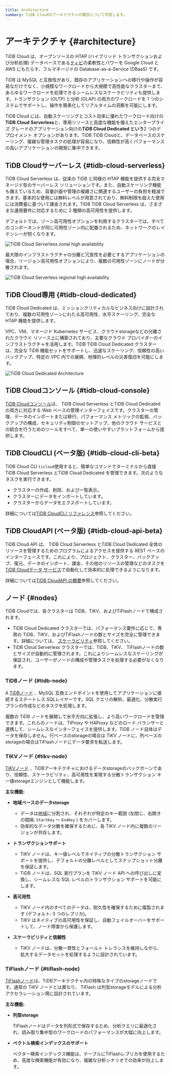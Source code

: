 ```yaml
---
title: Architecture
summary: TiDB Cloudのアーキテクチャの概念について学習します。
---
```


# アーキテクチャ {#architecture}

TiDB Cloud は、オープンソースの HTAP (ハイブリッド トランザクションおよび分析処理) データベースである[ティビ](https://docs.pingcap.com/tidb/stable/overview)の柔軟性とパワーを Google Cloud と AWS にもたらす、フルマネージドの Database-as-a-Service (DBaaS) です。

TiDB は MySQL と互換性があり、既存のアプリケーションへの移行や操作が容易なだけでなく、小規模なワークロードから大規模で高性能なクラスターまで、あらゆるワークロードを処理できるシームレスなスケーラビリティも提供します。トランザクション (OLTP) と分析 (OLAP) の両方のワークロードを 1 つのシステムでサポートし、操作を簡素化してリアルタイムの洞察を可能にします。

TiDB Cloud には、自動スケーリングとコスト効率に優れたワークロード向けの**TiDB Cloud** **Serverless**と、専用リソースと高度な機能を備えたエンタープライズ グレードのアプリケーション向けの**TiDB Cloud Dedicated という**2 つのデプロイメント オプションがあります。TiDB TiDB Cloudと、データベースのスケーリング、複雑な管理タスクの処理が容易になり、信頼性が高くパフォーマンスの高いアプリケーションの開発に集中できます。

## TiDB Cloudサーバーレス {#tidb-cloud-serverless}

TiDB Cloud Serverless は、従来の TiDB と同様の HTAP 機能を提供する完全マネージド型のサーバーレス ソリューションです。また、自動スケーリング機能も備えているため、容量計画や管理の複雑さに関連するユーザーの負担を軽減できます。基本的な使用には無料レベルが用意されており、無料制限を超えた使用には消費量に基づいて課金されます。TiDB TiDB Cloud Serverless は、さまざまな運用要件に対応するために 2 種類の高可用性を提供します。

デフォルトでは、ゾーン高可用性オプションを利用するクラスターでは、すべてのコンポーネントが同じ可用性ゾーン内に配置されるため、ネットワークのレイテンシーが短くなります。

![TiDB Cloud Serverless zonal high availability](/media/tidb-cloud/serverless-zonal-high-avaliability-aws.png)

最大限のインフラストラクチャの分離と冗長性を必要とするアプリケーションの場合、リージョン高可用性オプションにより、複数の可用性ゾーンにノードが分散されます。

![TiDB Cloud Serverless regional high availability](/media/tidb-cloud/serverless-regional-high-avaliability-aws.png)

## TiDB Cloud専用 {#tidb-cloud-dedicated}

TiDB Cloud Dedicated は、ミッションクリティカルなビジネス向けに設計されており、複数の可用性ゾーンにわたる高可用性、水平スケーリング、完全な HTAP 機能を提供します。

VPC、VM、マネージド Kubernetes サービス、クラウドstorageなどの分離されたクラウド リソース上に構築されており、主要なクラウド プロバイダーのインフラストラクチャを活用します。TiDB TiDB Cloud Dedicated クラスターは、完全な TiDB 機能セットをサポートし、迅速なスケーリング、信頼性の高いバックアップ、特定の VPC 内での展開、地理的レベルの災害復旧を可能にします。

![TiDB Cloud Dedicated Architecture](/media/tidb-cloud/tidb-cloud-dedicated-architecture.png)

## TiDB Cloudコンソール {#tidb-cloud-console}

[TiDB Cloudコンソール](https://tidbcloud.com/)は、 TiDB Cloud Serverless とTiDB Cloud Dedicated の両方に対応する Web ベースの管理インターフェイスです。クラスターの管理、データのインポートまたは移行、パフォーマンス メトリックの監視、バックアップの構成、セキュリティ制御のセットアップ、他のクラウド サービスとの統合を行うためのツールをすべて、単一の使いやすいプラットフォームから提供します。

## TiDB CloudCLI (ベータ版) {#tidb-cloud-cli-beta}

TiDB Cloud CLI `ticloud`使用すると、簡単なコマンドでターミナルから直接TiDB Cloud Serverless とTiDB Cloud Dedicated を管理できます。次のようなタスクを実行できます。

-   クラスターの作成、削除、および一覧表示。
-   クラスターにデータをインポートしています。
-   クラスターからデータをエクスポートしています。

詳細については[TiDB CloudCLI リファレンス](/tidb-cloud/cli-reference.md)参照してください。

## TiDB CloudAPI (ベータ版) {#tidb-cloud-api-beta}

TiDB Cloud API は、 TiDB Cloud Serverless とTiDB Cloud Dedicated 全体のリソースを管理するためのプログラムによるアクセスを提供する REST ベースのインターフェースです。これにより、プロジェクト、クラスター、バックアップ、復元、データのインポート、課金、その他のリソースの管理などのタスクを[TiDB Cloudデータ サービス](/tidb-cloud/data-service-overview.md)で自動化して効率的に処理できるようになります。

詳細については[TiDB CloudAPI の概要](/tidb-cloud/api-overview.md)参照してください。

## ノード {#nodes}

TiDB Cloudでは、各クラスターは TiDB、TiKV、およびTiFlashノードで構成されます。

-   TiDB Cloud Dedicated クラスターでは、パフォーマンス要件に応じて、専用の TiDB、TiKV、およびTiFlashノードの数とサイズを完全に管理できます。詳細については、 [スケーラビリティ](/tidb-cloud/scalability-concepts.md)参照してください。
-   TiDB Cloud Serverless クラスターでは、TiDB、TiKV、 TiFlashノードの数とサイズが自動的に管理されます。これによりシームレスなスケーリングが保証され、ユーザーがノードの構成や管理タスクを処理する必要がなくなります。

### TiDBノード {#tidb-node}

A [TiDBノード](/tidb-computing.md) 、MySQL 互換エンドポイントを使用してアプリケーションに接続するステートレス SQLレイヤーです。SQL クエリの解析、最適化、分散実行プランの作成などのタスクを処理します。

複数の TiDB ノードを展開して水平方向に拡張し、より高いワークロードを管理できます。これらのノードは、TiProxy や HAProxy などのロード バランサーと連携して、シームレスなインターフェイスを提供します。TiDB ノード自体はデータを保存しません。行ベースのstorageの場合は TiKV ノードに、列ベースのstorageの場合はTiFlashノードにデータ要求を転送します。

### TiKVノード {#tikv-node}

[TiKVノード](/tikv-overview.md) 、TiDBアーキテクチャにおけるデータstorageのバックボーンであり、信頼性、スケーラビリティ、高可用性を実現する分散トランザクション キー値storageエンジンとして機能します。

**主な機能:**

-   **地域ベースのデータstorage**

    -   データは[地域](https://docs.pingcap.com/tidb/dev/glossary#regionpeerraft-group)に分割され、それぞれが特定のキー範囲 (左閉じ、右開きの間隔: `StartKey` ～ `EndKey` ) をカバーします。
    -   効率的なデータ分散を確保するために、各 TiKV ノード内に複数のリージョンが共存します。

-   **トランザクションサポート**

    -   TiKV ノードは、キー値レベルでネイティブの分散トランザクション サポートを提供し、デフォルトの分離レベルとしてスナップショット分離を保証します。
    -   TiDB ノードは、SQL 実行プランを TiKV ノード API への呼び出しに変換し、シームレスな SQL レベルのトランザクション サポートを可能にします。

-   **高可用性**

    -   TiKV ノード内のすべてのデータは、耐久性を確保するために複製されます (デフォルト: 3 つのレプリカ)。
    -   TiKV はネイティブの高可用性を保証し、自動フェイルオーバーをサポートして、ノード障害から保護します。

-   **スケーラビリティと信頼性**

    -   TiKV ノードは、分散一貫性とフォールト トレランスを維持しながら、拡大するデータセットを処理するように設計されています。

### TiFlashノード {#tiflash-node}

[TiFlashノード](/tiflash/tiflash-overview.md)は、TiDBアーキテクチャ内の特殊なタイプのstorageノードです。通常の TiKV ノードとは異なり、 TiFlash は列型storageモデルによる分析アクセラレーション用に設計されています。

**主な機能:**

-   **列型storage**

    TiFlashノードはデータを列形式で保存するため、分析クエリに最適化され、読み取り集中型のワークロードのパフォーマンスが大幅に向上します。

-   **ベクトル検索インデックスのサポート**

    ベクター検索インデックス機能は、テーブルにTiFlashレプリカを使用するため、高度な検索機能が有効になり、複雑な分析シナリオでの効率が向上します。
